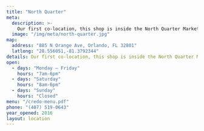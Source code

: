 ```yaml
---
title: "North Quarter"
meta:
  description: >-
    Our first co-location, this shop is inside the North Quarter Market at the base of the NORA building. The market also hosts The Farmacy (a local and organic grocery store), Pop Parlour popsicles and Never Say Die Bikes (refurbished vintage road bikes). The place feels bright and energetic and makes a young neighborhood even more inviting. Open six days a week, it&#x27;s a great spot to start your day or take a lunch break.
  image: "/img/meta/north-quarter.jpg"
map:
  address: "885 N Orange Ave, Orlando, FL 32801"
  latlong: "28.556051,-81.3792344"
details: Our first co-location, this shop is inside the North Quarter Market at the base of the NORA building. The market also hosts The Farmacy (a local and organic grocery store), Pop Parlour popsicles and Never Say Die Bikes (refurbished vintage road bikes). The place feels bright and energetic and makes a young neighborhood even more inviting. Open six days a week, it&#x27;s a great spot to start your day or take a lunch break.
open:
  - days: "Monday – Friday"
    hours: "7am-6pm"
  - days: "Saturday"
    hours: "8am-6pm"
  - days: "Sunday"
    hours: "Closed"
menu: "/credo-menu.pdf"
phone: "(407) 519-0643"
year_opened: 2016
layout: location
---
```

